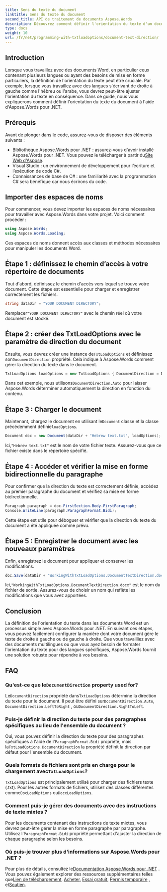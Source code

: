 ```yaml
---
title: Sens du texte du document
linktitle: Sens du texte du document
second_title: API de traitement de documents Aspose.Words
description: Découvrez comment définir l'orientation du texte d'un document dans Word à l'aide d'Aspose.Words pour .NET grâce à ce guide étape par étape. Idéal pour gérer les langues s'écrivant de droite à gauche.
type: docs
weight: 10
url: /fr/net/programming-with-txtloadoptions/document-text-direction/
---
```

## Introduction

Lorsque vous travaillez avec des documents Word, en particulier ceux contenant plusieurs langues ou ayant des besoins de mise en forme particuliers, la définition de l'orientation du texte peut être cruciale. Par exemple, lorsque vous travaillez avec des langues s'écrivant de droite à gauche comme l'hébreu ou l'arabe, vous devrez peut-être ajuster l'orientation du texte en conséquence. Dans ce guide, nous vous expliquerons comment définir l'orientation du texte du document à l'aide d'Aspose.Words pour .NET. 

## Prérequis

Avant de plonger dans le code, assurez-vous de disposer des éléments suivants :

-  Bibliothèque Aspose.Words pour .NET : assurez-vous d'avoir installé Aspose.Words pour .NET. Vous pouvez le télécharger à partir du[Site Web d'Aspose](https://releases.aspose.com/words/net/).
- Visual Studio : un environnement de développement pour l’écriture et l’exécution de code C#.
- Connaissances de base de C# : une familiarité avec la programmation C# sera bénéfique car nous écrirons du code.

## Importer des espaces de noms

Pour commencer, vous devez importer les espaces de noms nécessaires pour travailler avec Aspose.Words dans votre projet. Voici comment procéder :

```csharp
using Aspose.Words;
using Aspose.Words.Loading;
```

Ces espaces de noms donnent accès aux classes et méthodes nécessaires pour manipuler les documents Word.

## Étape 1 : définissez le chemin d’accès à votre répertoire de documents

Tout d'abord, définissez le chemin d'accès vers lequel se trouve votre document. Cette étape est essentielle pour charger et enregistrer correctement les fichiers.

```csharp
string dataDir = "YOUR DOCUMENT DIRECTORY";
```

 Remplacer`"YOUR DOCUMENT DIRECTORY"` avec le chemin réel où votre document est stocké.

## Étape 2 : créer des TxtLoadOptions avec le paramètre de direction du document

 Ensuite, vous devrez créer une instance de`TxtLoadOptions` et définissez son`DocumentDirection` propriété. Cela indique à Aspose.Words comment gérer la direction du texte dans le document.

```csharp
TxtLoadOptions loadOptions = new TxtLoadOptions { DocumentDirection = DocumentDirection.Auto };
```

 Dans cet exemple, nous utilisons`DocumentDirection.Auto` pour laisser Aspose.Words déterminer automatiquement la direction en fonction du contenu.

## Étape 3 : Charger le document

 Maintenant, chargez le document en utilisant le`Document` classe et la classe précédemment définie`loadOptions`.

```csharp
Document doc = new Document(dataDir + "Hebrew text.txt", loadOptions);
```

 Ici,`"Hebrew text.txt"` est le nom de votre fichier texte. Assurez-vous que ce fichier existe dans le répertoire spécifié.

## Étape 4 : Accéder et vérifier la mise en forme bidirectionnelle du paragraphe

Pour confirmer que la direction du texte est correctement définie, accédez au premier paragraphe du document et vérifiez sa mise en forme bidirectionnelle.

```csharp
Paragraph paragraph = doc.FirstSection.Body.FirstParagraph;
Console.WriteLine(paragraph.ParagraphFormat.Bidi);
```

Cette étape est utile pour déboguer et vérifier que la direction du texte du document a été appliquée comme prévu.

## Étape 5 : Enregistrer le document avec les nouveaux paramètres

Enfin, enregistrez le document pour appliquer et conserver les modifications.

```csharp
doc.Save(dataDir + "WorkingWithTxtLoadOptions.DocumentTextDirection.docx");
```

 Ici,`"WorkingWithTxtLoadOptions.DocumentTextDirection.docx"` est le nom du fichier de sortie. Assurez-vous de choisir un nom qui reflète les modifications que vous avez apportées.

## Conclusion

La définition de l'orientation du texte dans les documents Word est un processus simple avec Aspose.Words pour .NET. En suivant ces étapes, vous pouvez facilement configurer la manière dont votre document gère le texte de droite à gauche ou de gauche à droite. Que vous travailliez avec des documents multilingues ou que vous ayez besoin de formater l'orientation du texte pour des langues spécifiques, Aspose.Words fournit une solution robuste pour répondre à vos besoins.

## FAQ

###  Qu'est-ce que le`DocumentDirection` property used for?

Le`DocumentDirection` propriété dans`TxtLoadOptions` détermine la direction du texte pour le document. Il peut être défini sur`DocumentDirection.Auto`, `DocumentDirection.LeftToRight` , ou`DocumentDirection.RightToLeft`.

### Puis-je définir la direction du texte pour des paragraphes spécifiques au lieu de l'ensemble du document ?

 Oui, vous pouvez définir la direction du texte pour des paragraphes spécifiques à l'aide de l'`ParagraphFormat.Bidi` propriété, mais la`TxtLoadOptions.DocumentDirection` la propriété définit la direction par défaut pour l'ensemble du document.

###  Quels formats de fichiers sont pris en charge pour le chargement avec`TxtLoadOptions`?

`TxtLoadOptions` est principalement utilisé pour charger des fichiers texte (.txt). Pour les autres formats de fichiers, utilisez des classes différentes comme`DocLoadOptions` ou`DocxLoadOptions`.

### Comment puis-je gérer des documents avec des instructions de texte mixtes ?

 Pour les documents contenant des instructions de texte mixtes, vous devrez peut-être gérer la mise en forme paragraphe par paragraphe. Utilisez l'`ParagraphFormat.Bidi` propriété permettant d'ajuster la direction de chaque paragraphe selon les besoins.

### Où puis-je trouver plus d'informations sur Aspose.Words pour .NET ?

 Pour plus de détails, consultez le[Documentation Aspose.Words pour .NET](https://reference.aspose.com/words/net/) . Vous pouvez également explorer des ressources supplémentaires telles que[Lien de téléchargement](https://releases.aspose.com/words/net/), [Acheter](https://purchase.aspose.com/buy), [Essai gratuit](https://releases.aspose.com/), [Permis temporaire](https://purchase.aspose.com/temporary-license/) , et[Soutien](https://forum.aspose.com/c/words/8).